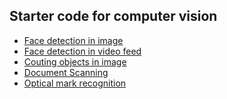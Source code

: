 ## Starter code for computer vision <br>
  * [Face detection in image ](https://github.com/lokeshdangi/Computer-Vision/blob/master/module-1/Face-detection-in-image.ipynb)<br>
  * [Face detection in video feed](https://github.com/lokeshdangi/Computer-Vision/blob/master/module-1/Face-detection-in-video-feed.ipynb)
  * [Couting objects in image](https://github.com/lokeshdangi/Computer-Vision/blob/master/module-2/Couting-objects.ipynb)
  * [Document Scanning](https://github.com/lokeshdangi/Computer-Vision/blob/master/module-3/Document-scanner.ipynb)
  * [Optical mark recognition](https://github.com/lokeshdangi/Computer-Vision/blob/master/module-4/Optical%20Mark%20Recognition.ipynb)
